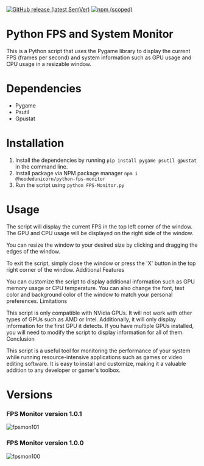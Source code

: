 [![GitHub release (latest SemVer)](https://img.shields.io/github/v/release/HoodedUnicorn/Python-FPS-Monitor?color=gree&label=Github)](https://github.com/HoodedUnicorn/Python-FPS-Monitor/releases)
[![npm (scoped)](https://img.shields.io/npm/v/@hoodedunicorn/python-fps-monitor?color=red)](https://www.npmjs.com/package/python-fps-monitor)


# Python FPS and System Monitor

This is a Python script that uses the Pygame library to display the current FPS (frames per second) and system information such as GPU usage and CPU usage in a resizable window.
<br>
<h1>Dependencies</h1>

* Pygame
* Psutil
* Gpustat

<h1>Installation</h1>

1. Install the dependencies by running `pip install pygame psutil gpustat` in the command line. <br>
2. Install package via NPM package manager `npm i @hoodedunicorn/python-fps-monitor` <br>
3. Run the script using `python FPS-Monitor.py`

<h1>Usage</h1>

The script will display the current FPS in the top left corner of the window. The GPU and CPU usage will be displayed on the right side of the window.

You can resize the window to your desired size by clicking and dragging the edges of the window.

To exit the script, simply close the window or press the 'X' button in the top right corner of the window.
Additional Features

You can customize the script to display additional information such as GPU memory usage or CPU temperature. You can also change the font, text color and background color of the window to match your personal preferences.
Limitations

This script is only compatible with NVidia GPUs. It will not work with other types of GPUs such as AMD or Intel. Additionally, it will only display information for the first GPU it detects. If you have multiple GPUs installed, you will need to modify the script to display information for all of them.
Conclusion

This script is a useful tool for monitoring the performance of your system while running resource-intensive applications such as games or video editing software. It is easy to install and customize, making it a valuable addition to any developer or gamer's toolbox.

<h1>Versions</h1>

<h3>FPS Monitor version 1.0.1</h3>

![fpsmon101](https://user-images.githubusercontent.com/68126304/215294225-68794013-7587-4482-b29c-59bf37cabce5.PNG)

<h3>FPS Monitor version 1.0.0</h3>

![fpsmon100](https://user-images.githubusercontent.com/68126304/215294191-982f19c5-c9e5-441d-8929-cf3a4285fc5f.PNG)